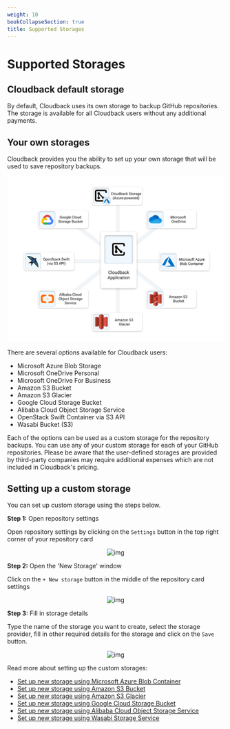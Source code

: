 ```yaml
---
weight: 10
bookCollapseSection: true
title: Supported Storages
---
```


# Supported Storages

## Cloudback default storage

By default, Cloudback uses its own storage to backup GitHub repositories. The storage is available for all Cloudback users without any additional payments.

## Your own storages

Cloudback provides you the ability to set up your own storage that will be used to save repository backups.

![supported-storages](/static/storages.svg)

There are several options available for Cloudback users:

 - Microsoft Azure Blob Storage
 - Microsoft OneDrive Personal
 - Microsoft OneDrive For Business
 - Amazon S3 Bucket
 - Amazon S3 Glacier
 - Google Cloud Storage Bucket
 - Alibaba Cloud Object Storage Service
 - OpenStack Swift Container via S3 API
 - Wasabi Bucket (S3)

Each of the options can be used as a custom storage for the repository backups. You can use any of your custom storage for each of your GitHub repositories. Please be aware that the user-defined storages are provided by third-party companies may require additional expenses which are not included in Cloudback's pricing.

## Setting up a custom storage

You can set up custom storage using the steps below. 

**Step 1:** Open repository settings

Open repository settings by clicking on the `Settings` button in the top right corner of your repository card

<p align="center">
  <img src="https://github.com/cloudback/docs/blob/master/static/custom_storage_screeshot1.png?raw=true" alt="img" class="screenshot">
</p>

**Step 2:** Open the 'New Storage' window

Click on the `+ New storage` button in the middle of the repository card settings

<p align="center">
  <img src="https://github.com/cloudback/docs/blob/master/static/custom_storage_screeshot2.png?raw=true" alt="img" class="screenshot">
</p>

**Step 3:** Fill in storage details

Type the name of the storage you want to create, select the storage provider, fill in other required details for the storage and click on the `Save` button.

<p align="center">
  <img src="https://github.com/cloudback/docs/blob/master/static/custom_storage_screeshot3.png?raw=true" alt="img" class="screenshot">
</p>

Read more about setting up the custom storages:

 - [Set up new storage using Microsoft Azure Blob Container](https://docs.cloudback.it/custom-storages/microsoft-azure-blob-container/)
 - [Set up new storage using Amazon S3 Bucket](https://docs.cloudback.it/custom-storages/amazon-s3-bucket/)
 - [Set up new storage using Amazon S3 Glacier](https://docs.cloudback.it/custom-storages/amazon-s3-glacier/)
 - [Set up new storage using Google Cloud Storage Bucket](https://docs.cloudback.it/custom-storages/google-cloud/)
 - [Set up new storage using Alibaba Cloud Object Storage Service](https://docs.cloudback.it/custom-storages/alibaba-cloud/)
 - [Set up new storage using Wasabi Storage Service](https://docs.cloudback.it/custom-storages/wasabi/)
